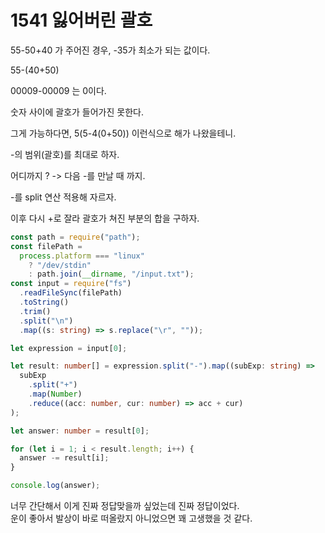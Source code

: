 # 1541 잃어버린 괄호

55-50+40 가 주어진 경우, -35가 최소가 되는 값이다.

55-(40+50)

00009-00009 는 0이다.

숫자 사이에 괄호가 들어가진 못한다.

그게 가능하다면, 5(5-4(0+50)) 이런식으로 해가 나왔을테니.

-의 범위(괄호)를 최대로 하자.

어디까지 ? -> 다음 -를 만날 때 까지.

-를 split 연산 적용해 자르자.

이후 다시 +로 잘라 괄호가 쳐진 부분의 합을 구하자.

```typescript
const path = require("path");
const filePath =
  process.platform === "linux"
    ? "/dev/stdin"
    : path.join(__dirname, "/input.txt");
const input = require("fs")
  .readFileSync(filePath)
  .toString()
  .trim()
  .split("\n")
  .map((s: string) => s.replace("\r", ""));

let expression = input[0];

let result: number[] = expression.split("-").map((subExp: string) =>
  subExp
    .split("+")
    .map(Number)
    .reduce((acc: number, cur: number) => acc + cur)
);

let answer: number = result[0];

for (let i = 1; i < result.length; i++) {
  answer -= result[i];
}

console.log(answer);
```

너무 간단해서 이게 진짜 정답맞을까 싶었는데 진짜 정답이었다.  
운이 좋아서 발상이 바로 떠올랐지 아니었으면 꽤 고생했을 것 같다.
